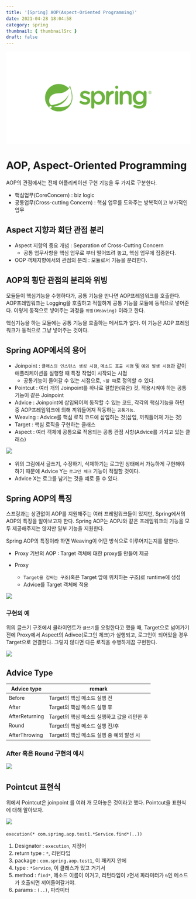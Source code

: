 ```yaml
---
title: '[Spring] AOP(Aspect-Oriented Programming)'
date: 2021-04-28 18:04:58
category: spring
thumbnail: { thumbnailSrc }
draft: false
---
```


![img](./images/Spring.png)

# AOP, Aspect-Oriented Programming

AOP의 관점에서는 전체 어플리케이션 구현 기능을 두 가지로 구분한다.

- 핵심업무(CoreConcern) : biz logic
- 공통업무(Cross-cutting Concern) : 핵심 업무를 도와주는 방복적이고 부가적인 업무

## Aspect 지향과 회단 관점 분리

- Aspect 지향의 중요 개념 : Separation of Cross-Cutting Concern
  - 공통 업무사항을 핵심 업무로 부터 떨어뜨려 놓고, 핵심 업무에 집중한다.
- OOP 객체지향에서의 관점의 분리 : 모듈로서 기능을 분리한다.

## AOP의 횡단 관점의 분리와 위빙

모듈들이 핵심기능을 수행하다가, 공통 기능을 만나면 AOP프레임워크를 호출한다. AOP프레임워크는 Logging을 호출하고 적절하게 공통 기능을 모듈에 동적으로 넣어준다. 이렇게 동적으로 넣어주는 과정을 `위빙(Weaving)` 이라고 한다.

핵심기능을 하는 모듈에는 공통 기능을 호출하는 메서드가 없다. 이 기능은 AOP 프레임워크가 동적으로 그냥 넣어주는 것이다.

## Spring AOP에서의 용어

- Joinpoint : `클래스의 인스턴스 생성 시점`, `메소드 호출 시점` 및 `예외 발생 시점`과 같이 애플리케이션을 실행할 때 특정 작업이 시작되는 시점
  - 공통기능이 들어갈 수 있는 시점으로, `~할 때`로 정의할 수 있다.
- Pointcut : 여러 개의 Joinpoint를 하나로 결합한(묶은) 것, 적용시켜야 하는 공통 기능이 같은 Joinpoint
- Advice : Joinpoint에 삽입되어져 동작할 수 있는 코드, 각각의 핵심기능을 하던 중 AOP프레임워크에 의해 끼워들어져 작동하는 `공통기능`.
- Weaving : Advice를 핵심 로직 코드에 삽입하는 것(삽입, 끼워들어져 가는 것)
- Target : 핵심 로직을 구현하는 클래스
- Aspect : 여러 객체에 공통으로 적용되는 공통 관점 사항(Advice를 가지고 있는 클래스)

![](https://images.velog.io/images/mulgyeol/post/95596810-0c3c-402d-aa8d-59edae1580c2/image.png)

- 위의 그림에서 글쓰기, 수정하기, 삭제하기는 로그인 상태에서 가능하게 구현해야 하기 때문에 Advice Y는 `로그인 체크` 기능이 적절할 것이다.
- Advice X는 로그를 남기는 것을 예로 들 수 있다.

## Spring AOP의 특징

스프링과는 상관없이 AOP를 지원해주는 여러 프레임워크들이 있지만, Spring에서의 AOP의 특징을 알아보고자 한다. Spring AOP는 AOPJ와 같은 프레임워크의 기능을 모두 제공해주지는 않지만 일부 기능을 지원한다.

Spring AOP의 특징이라 하면 Weaving이 어떤 방식으로 이루어지는지를 말한다.

- Proxy 기반의 AOP : Target 객체에 대한 proxy를 만들어 제공
- Proxy

  - `Target을 감싸는 구조`(혹은 Target 앞에 위치하는 구조)로 runtime에 생성
  - Advice를 Target 객체에 적용

![](https://images.velog.io/images/mulgyeol/post/1b54106f-9ace-4fe6-a459-9fdd141c4095/image.png)

### 구현의 예

위의 글쓰기 구조에서 클라이언트가 `글쓰기`를 요청한다고 했을 때, Target으로 넘어가기 전에 Proxy에서 Aspect의 Adivce(로그인 체크)가 실행되고, 로그인이 되어있을 경우 Target으로 연결한다. 그렇지 않다면 다른 로직을 수행하게끔 구현한다.

![](https://images.velog.io/images/mulgyeol/post/14e69ef9-4d2a-43da-a411-e3bf83656d44/image.png)

## Advice Type

| Advice type    | remark                                       |
| -------------- | -------------------------------------------- |
| Before         | Target의 핵심 메소드 실행 전                 |
| After          | Target의 핵심 메소드 실행 후                 |
| AfterReturning | Target의 핵심 메소드 실행하고 값을 리턴한 후 |
| Round          | Target의 핵심 메소드 실행 전/후              |
| AfterThrowing  | Target의 핵심 메소드 실행 중 예외 발생 시    |

### After 혹은 Round 구현의 예시

![](https://images.velog.io/images/mulgyeol/post/65182149-27b9-40f1-9abf-9b3e42c62896/image.png)

## Pointcut 표현식

위에서 Pointcut은 joinpoint 를 여러 개 모아놓은 것이라고 했다.
Pointcut을 표현식에 대해 알아보자.

![](https://images.velog.io/images/mulgyeol/post/1b9759a8-a221-4df8-88be-3f71dd4c229d/image.png)

`execution(* com.spring.aop.test1.*Service.find*(..))`

1. Designator : `execution`, 지정어
2. return type : `*`, 리턴타입
3. package : `com.spring.aop.test1`, 이 패키지 안에
4. type : `*Service`, 이 클래스가 있고 거기서
5. method : `find*`, 메소드 이름이 이거고, 리턴타입이 `2`면서 파라미터가 `6`인 메소드가 호출되면 끼어들어갈거야.
6. params : `(..)`, 파라미터
